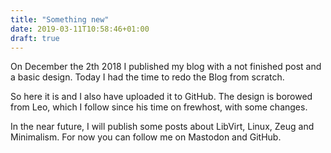 ```yaml
---
title: "Something new"
date: 2019-03-11T10:58:46+01:00
draft: true
---
```




On December the 2th 2018 I published my blog with a not finished post and a basic design.
Today I had the time to redo the Blog from scratch.

So here it is and I also have uploaded it to GitHub.
The design is borowed from Leo, which I follow since his time on frewhost, with some changes.

In the near future, I will publish some posts about LibVirt, Linux, Zeug and Minimalism.
For now you can follow me on Mastodon and GitHub.
